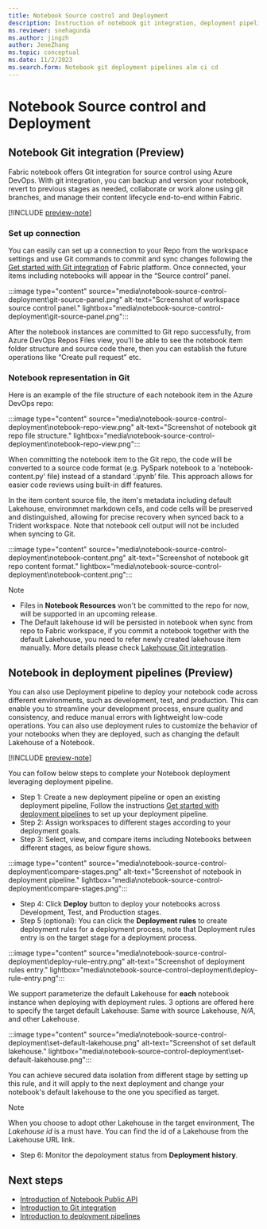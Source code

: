 ```yaml
---
title: Notebook Source control and Deployment
description: Instruction of notebook git integration, deployment pipelines.
ms.reviewer: snehagunda
ms.author: jingzh
author: JeneZhang
ms.topic: conceptual
ms.date: 11/2/2023
ms.search.form: Notebook git deployment pipelines alm ci cd
---
```


# Notebook Source control and Deployment

## Notebook Git integration (Preview)

Fabric notebook offers Git integration for source control using Azure DevOps. With git integration, you can backup and version your notebook, revert to previous stages as needed, collaborate or work alone using git branches, and manage their content lifecycle end-to-end within Fabric.

[!INCLUDE [preview-note](../includes/feature-preview-note.md)]

### Set up connection

You can easily can set up a connection to your Repo from the workspace settings and use Git commands to commit and sync changes following the [Get started with Git integration](../cicd/git-integration/git-get-started.md) of Fabric platform. Once connected, your items including notebooks will appear in the “Source control” panel.

:::image type="content" source="media\notebook-source-control-deployment\git-source-panel.png" alt-text="Screenshot of workspace source control panel." lightbox="media\notebook-source-control-deployment\git-source-panel.png":::

After the notebook instances are committed to Git repo successfully, from Azure DevOps Repos Files view, you’ll be able to see the notebook item folder structure and source code there, then you can establish the future operations like “Create pull request” etc.

### Notebook representation in Git

Here is an example of the file structure of each notebook item in the Azure DevOps repo:

:::image type="content" source="media\notebook-source-control-deployment\notebook-repo-view.png" alt-text="Screenshot of notebook git repo file structure." lightbox="media\notebook-source-control-deployment\notebook-repo-view.png":::

When committing the notebook item to the Git repo, the code will be converted to a source code format (e.g. PySpark notebook to a 'notebook-content.py' file) instead of a standard ‘.ipynb’ file. This approach allows for easier code reviews using built-in diff features.

In the item content source file, the item's metadata including default Lakehouse, environmnet markdown cells, and code cells will be preserved and distinguished, allowing for precise recovery when synced back to a Trident workspace. Note that notebook cell output will not be included when syncing to Git.

:::image type="content" source="media\notebook-source-control-deployment\notebook-content.png" alt-text="Screenshot of notebook git repo content format." lightbox="media\notebook-source-control-deployment\notebook-content.png":::

> [!NOTE]
>
> - Files in **Notebook Resources** won't be committed to the repo for now, will be supported in an upcoming release.
> - The Default lakehouse id will be persisted in notebook when sync from repo to Fabric workspace, if you commit a notebook together with the default Lakehouse, you need to refer newly created lakehouse item manually. More details please check [Lakehouse Git integration](lakehouse-git-deployment-pipelines.md).
>

## Notebook in deployment pipelines (Preview)

You can also use Deployment pipeline to deploy your notebook code across different environments, such as development, test, and production. This can enable you to streamline your development process, ensure quality and consistency, and reduce manual errors with lightweight low-code operations. You can also use deployment rules to customize the behavior of your notebooks when they are deployed, such as changing the default Lakehouse of a Notebook.  

[!INCLUDE [preview-note](../includes/feature-preview-note.md)]

You can follow below steps to complete your Notebook deployment leveraging deployment pipeline.

- Step 1: Create a new deployment pipeline or open an existing deployment pipeline, Follow the instructions [Get started with deployment pipelines](../cicd/deployment-pipelines/get-started-with-deployment-pipelines.md) to set up your deployment pipeline.
- Step 2: Assign workspaces to different stages according to your deployment goals.
- Step 3: Select, view, and compare items including Notebooks between different stages, as below figure shows.

:::image type="content" source="media\notebook-source-control-deployment\compare-stages.png" alt-text="Screenshot of notebook in deployment pipeline." lightbox="media\notebook-source-control-deployment\compare-stages.png":::

- Step 4: Click **Deploy** button to deploy your notebooks across Development, Test, and Production stages.
- Step 5 (optional): You can click the **Deployment rules** to create deployment rules for a deployment process, note that Deployment rules entry is on the target stage for a deployment process.

:::image type="content" source="media\notebook-source-control-deployment\deploy-rule-entry.png" alt-text="Screenshot of deployment rules entry." lightbox="media\notebook-source-control-deployment\deploy-rule-entry.png":::

We support parameterize the default Lakehouse for **each** notebook instance when deploying with deployment rules. 3 options are offered here to specify the target default Lakehouse: Same with source Lakehouse, _N/A_, and other Lakehouse.

:::image type="content" source="media\notebook-source-control-deployment\set-default-lakehouse.png" alt-text="Screenshot of set default lakehouse." lightbox="media\notebook-source-control-deployment\set-default-lakehouse.png":::

You can achieve secured data isolation from different stage by setting up this rule, and it will apply to the next deployment and change your notebook's default lakehouse to the one you specified as target.

> [!NOTE]
> When you choose to adopt other Lakehouse in the target environment, The _Lakehouse id_ is a must have. You can find the id of a Lakehouse from the Lakehouse URL link.

- Step 6: Monitor the depoloyment status from **Deployment history**.

## Next steps

- [Introduction of Notebook Public API](notebook-public-api.md)
- [Introduction to Git integration](../cicd/git-integration/intro-to-git-integration.md)
- [Introduction to deployment pipelines](../cicd/deployment-pipelines/intro-to-deployment-pipelines.md)
